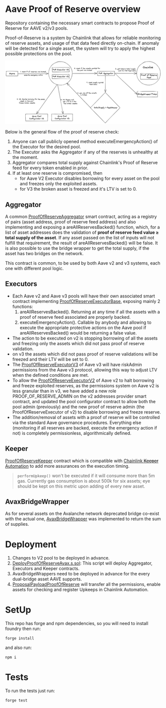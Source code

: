 # Aave Proof of Reserve overview

Repository containing the necessary smart contracts to propose Proof of Reserve for AAVE v2/v3 pools.

Proof-of-Reserve is a system by Chainlink that allows for reliable monitoring of reserve assets, and usage of that data feed directly on-chain. If anomaly will be detected for a single asset, the system will try to apply the highest possible protections on the pool.

![proof-of-reserve overview](./proof-of-reserve.png)

Below is the general flow of the proof of reserve check:

1. Anyone can call publicly opened method executeEmergencyAction() of the Executor for the desired pool.
2. The Executor asks the Aggregator if any of the reserves is unhealthy at the moment.
3. Aggregator compares total supply against Chainlink's Proof of Reserve feed for every token enabled in prior.
4. If at least one reserve is compromised, then
   - for Aave V2 Executor disables borrowing for every asset on the pool and freezes only the exploited assets.
   - for V3 the broken asset is freezed and it's LTV is set to 0.

## Aggregator

A common [ProofOfReserveAggregator](./src/contracts/ProofOfReserveAggregator.sol) smart contract, acting as a registry of pairs (asset address, proof of reserve feed address) and also implementing and exposing a areAllReservesBacked() function, which, for a list of asset addresses does the validation of **proof of reserve feed value ≥ total supply of the asset**. If any asset passed on the list of inputs will not fulfill that requirement, the result of areAllReservesBacked() will be false. It is also possible to use the bridge wrapper to get the total supply, if the asset has two bridges on the network.

This contract is common, to be used by both Aave v2 and v3 systems, each one with different pool logic.

## Executors

- Each Aave v2 and Aave v3 pools will have their own associated smart contract implementing [ProofOfReserveExecutorBase](./src/contracts/ProofOfReserveExecutorBase.sol), exposing mainly 2 functions:
  1. areAllReservesBacked(). Returning at any time if all the assets with a proof of reserve feed associated are properly backed.
  2. executeEmergencyAction(). Callable by anybody and allowing to execute the appropriate protective actions on the Aave pool if areAllReservesBacked() would be returning a false value.
- The action to be executed on v2 is stopping borrowing of all the assets and freezing only the assets which did not pass proof of reserve validation.
- on v3 the assets which did not pass proof of reserve validations will be freezed and their LTV will be set to 0.
- The [ProofOfReserveExecutorV3](./src/contracts/ProofOfReserveExecutorV3.sol) of Aave v3 will have riskAdmin permissions from the Aave v3 protocol, allowing this way to adjust LTV when the defined conditions are met.
- To allow the [ProofOfReserveExecutorV2](./src/contracts/ProofOfReserveExecutorV2.sol) of Aave v2 to halt borrowing and freeze exploited reserves, as the permissions system on Aave v2 is less granular than in v3, we have added a new role PROOF_OF_RESERVE_ADMIN on the v2 addresses provider smart contract, and updated the pool configurator contract to allow both the pool admin (previously) and the new proof of reserve admin (the ProofOfReserveExecutor of v2) to disable borrowing and freeze reserve.
- The addition/removal of assets with a proof of reserve will be controlled via the standard Aave governance procedures. Everything else (monitoring if all reserves are backed, execute the emergency action if not) is completely permissionless, algorithmically defined.

## Keeper

[ProofOfReserveKeeper](./src/contracts/ProofOfReserveKeeper.sol) contract which is compatible with [Chainlink ~~Keeper~~ Automation](https://docs.chain.link/docs/chainlink-automation/introduction/) to add more assurances on the execution timing.

> `performUpkeep()` won't be executed if it will consume more than 5m gas. Currently gas consumption is about 500k for six assets; eye should be kept on this metric upon adding of every new asset.

## AvaxBridgeWrapper

As for several assets on the Avalanche network deprecated bridge co-exist with the actual one, [AvaxBridgeWrapper](./src/contracts/AvaxBridgeWrapper.sol) was implemented to return the sum of supplies.

# Deployment

1. Changes to V2 pool to be deployed in advance.
2. [DeployProofOfReserveAvax.s.sol](./scripts/DeployProofOfReserveAvax.s.sol): This script will deploy Aggregator, Executors and Keeper contracts.
3. AvaxBridgeWrappers need to be deployed in advance for the every dual-bridge asset AAVE supports.
4. [ProposalPayloadProofOfReserve](./src/proposal/ProposalPayloadProofOfReserve.sol) will transfer all the permissions, enable assets for checking and register Upkeeps in Chainlink Automation.

# SetUp

This repo has forge and npm dependencies, so you will need to install foundry then run:

```
forge install
```

and also run:

```
npm i
```

# Tests

To run the tests just run:

```
forge test
```
